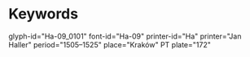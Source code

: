 # Keywords
glyph-id="Ha-09_0101"
font-id="Ha-09"
printer-id="Ha"
printer="Jan Haller"
period="1505–1525"
place="Kraków"
PT plate="172"
